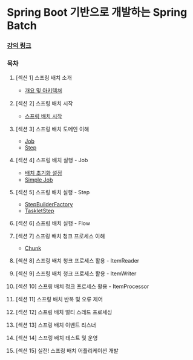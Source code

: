 # Spring Boot 기반으로 개발하는 Spring Batch

### [강의 링크](https://www.inflearn.com/course/%EC%8A%A4%ED%94%84%EB%A7%81-%EB%B0%B0%EC%B9%98/dashboard)

### 목차

1. [섹션 1] 스프링 배치 소개
    - [개요 및 아키텍쳐](https://github.com/ulimy/study/blob/main/spring-batch/%EA%B0%95%EC%9D%98/Spring%20Boot%20%EA%B8%B0%EB%B0%98%EC%9C%BC%EB%A1%9C%20%EA%B0%9C%EB%B0%9C%ED%95%98%EB%8A%94%20Spring%20Batch/%5B%EC%84%B9%EC%85%98%201%5D%20%EC%8A%A4%ED%94%84%EB%A7%81%20%EB%B0%B0%EC%B9%98%20%EC%86%8C%EA%B0%9C/%EA%B0%9C%EC%9A%94%20%EB%B0%8F%20%EC%95%84%ED%82%A4%ED%85%8D%EC%B3%90.md)


2. [섹션 2] 스프링 배치 시작
    - [스프링 배치 시작](https://github.com/ulimy/study/blob/main/spring-batch/%EA%B0%95%EC%9D%98/Spring%20Boot%20%EA%B8%B0%EB%B0%98%EC%9C%BC%EB%A1%9C%20%EA%B0%9C%EB%B0%9C%ED%95%98%EB%8A%94%20Spring%20Batch/%5B%EC%84%B9%EC%85%98%202%5D%20%EC%8A%A4%ED%94%84%EB%A7%81%20%EB%B0%B0%EC%B9%98%20%EC%8B%9C%EC%9E%91/%EC%8A%A4%ED%94%84%EB%A7%81%20%EB%B0%B0%EC%B9%98%20%EC%8B%9C%EC%9E%91.md)


3. [섹션 3] 스프링 배치 도메인 이해
    - [Job](https://github.com/ulimy/study/blob/main/spring-batch/%EA%B0%95%EC%9D%98/Spring%20Boot%20%EA%B8%B0%EB%B0%98%EC%9C%BC%EB%A1%9C%20%EA%B0%9C%EB%B0%9C%ED%95%98%EB%8A%94%20Spring%20Batch/%5B%EC%84%B9%EC%85%98%203%5D%20%EC%8A%A4%ED%94%84%EB%A7%81%20%EB%B0%B0%EC%B9%98%20%EB%8F%84%EB%A9%94%EC%9D%B8%20%EC%9D%B4%ED%95%B4/Job.md)
    - [Step](https://github.com/ulimy/study/blob/main/spring-batch/%EA%B0%95%EC%9D%98/Spring%20Boot%20%EA%B8%B0%EB%B0%98%EC%9C%BC%EB%A1%9C%20%EA%B0%9C%EB%B0%9C%ED%95%98%EB%8A%94%20Spring%20Batch/%5B%EC%84%B9%EC%85%98%203%5D%20%EC%8A%A4%ED%94%84%EB%A7%81%20%EB%B0%B0%EC%B9%98%20%EB%8F%84%EB%A9%94%EC%9D%B8%20%EC%9D%B4%ED%95%B4/Step.md)

4. [섹션 4] 스프링 배치 실행 - Job
    - [배치 초기화 설정](https://github.com/ulimy/study/blob/main/spring-batch/%EA%B0%95%EC%9D%98/Spring%20Boot%20%EA%B8%B0%EB%B0%98%EC%9C%BC%EB%A1%9C%20%EA%B0%9C%EB%B0%9C%ED%95%98%EB%8A%94%20Spring%20Batch/%5B%EC%84%B9%EC%85%98%204%5D%20%EC%8A%A4%ED%94%84%EB%A7%81%20%EB%B0%B0%EC%B9%98%20%EC%8B%A4%ED%96%89%20-%20Job/%EB%B0%B0%EC%B9%98%20%EC%B4%88%EA%B8%B0%ED%99%94%20%EC%84%A4%EC%A0%95.md)
    - [Simple Job](https://github.com/ulimy/study/blob/main/spring-batch/%EA%B0%95%EC%9D%98/Spring%20Boot%20%EA%B8%B0%EB%B0%98%EC%9C%BC%EB%A1%9C%20%EA%B0%9C%EB%B0%9C%ED%95%98%EB%8A%94%20Spring%20Batch/%5B%EC%84%B9%EC%85%98%204%5D%20%EC%8A%A4%ED%94%84%EB%A7%81%20%EB%B0%B0%EC%B9%98%20%EC%8B%A4%ED%96%89%20-%20Job/Simple%20Job.md)


5. [섹션 5] 스프링 배치 실행 - Step
    - [StepBuilderFactory](https://github.com/ulimy/study/blob/main/spring-batch/%EA%B0%95%EC%9D%98/Spring%20Boot%20%EA%B8%B0%EB%B0%98%EC%9C%BC%EB%A1%9C%20%EA%B0%9C%EB%B0%9C%ED%95%98%EB%8A%94%20Spring%20Batch/%5B%EC%84%B9%EC%85%98%205%5D%20%EC%8A%A4%ED%94%84%EB%A7%81%20%EB%B0%B0%EC%B9%98%20%EC%8B%A4%ED%96%89%20-%20Step/StepBuilderFactory.md)
    - [TaskletStep](https://github.com/ulimy/study/blob/main/spring-batch/%EA%B0%95%EC%9D%98/Spring%20Boot%20%EA%B8%B0%EB%B0%98%EC%9C%BC%EB%A1%9C%20%EA%B0%9C%EB%B0%9C%ED%95%98%EB%8A%94%20Spring%20Batch/%5B%EC%84%B9%EC%85%98%205%5D%20%EC%8A%A4%ED%94%84%EB%A7%81%20%EB%B0%B0%EC%B9%98%20%EC%8B%A4%ED%96%89%20-%20Step/TaskletStep.md)


6. [섹션 6] 스프링 배치 실행 - Flow


7. [섹션 7] 스프링 배치 청크 프로세스 이해
    - [Chunk](https://github.com/ulimy/study/blob/main/spring-batch/%EA%B0%95%EC%9D%98/Spring%20Boot%20%EA%B8%B0%EB%B0%98%EC%9C%BC%EB%A1%9C%20%EA%B0%9C%EB%B0%9C%ED%95%98%EB%8A%94%20Spring%20Batch/%5B%EC%84%B9%EC%85%98%207%5D%20%EC%8A%A4%ED%94%84%EB%A7%81%20%EB%B0%B0%EC%B9%98%20%EC%B2%AD%ED%81%AC%20%ED%94%84%EB%A1%9C%EC%84%B8%EC%8A%A4%20%EC%9D%B4%ED%95%B4/Chunk.md)


8. [섹션 8] 스프링 배치 청크 프로세스 활용 - ItemReader


9. [섹션 9] 스프링 배치 청크 프로세스 활용 - ItemWriter


10. [섹션 10] 스프링 배치 청크 프로세스 활용 - ItemProcessor


11. [섹션 11] 스프링 배치 반복 및 오류 제어


12. [섹션 12] 스프링 배치 멀티 스레드 프로세싱


13. [섹션 13] 스프링 배치 이벤트 리스너


14. [섹션 14] 스프링 배치 테스트 및 운영


15. [섹션 15] 실전! 스프링 배치 어플리케이션 개발
